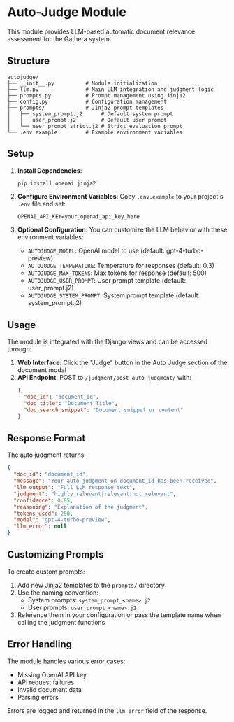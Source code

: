 # Auto-Judge Module

This module provides LLM-based automatic document relevance assessment for the Gathera system.

## Structure

```
autojudge/
├── __init__.py          # Module initialization
├── llm.py               # Main LLM integration and judgment logic
├── prompts.py           # Prompt management using Jinja2
├── config.py            # Configuration management
├── prompts/             # Jinja2 prompt templates
│   ├── system_prompt.j2      # Default system prompt
│   ├── user_prompt.j2        # Default user prompt
│   └── user_prompt_strict.j2 # Strict evaluation prompt
└── .env.example         # Example environment variables
```

## Setup

1. **Install Dependencies**:
   ```bash
   pip install openai jinja2
   ```

2. **Configure Environment Variables**:
   Copy `.env.example` to your project's `.env` file and set:
   ```
   OPENAI_API_KEY=your_openai_api_key_here
   ```

3. **Optional Configuration**:
   You can customize the LLM behavior with these environment variables:
   - `AUTOJUDGE_MODEL`: OpenAI model to use (default: gpt-4-turbo-preview)
   - `AUTOJUDGE_TEMPERATURE`: Temperature for responses (default: 0.3)
   - `AUTOJUDGE_MAX_TOKENS`: Max tokens for response (default: 500)
   - `AUTOJUDGE_USER_PROMPT`: User prompt template (default: user_prompt.j2)
   - `AUTOJUDGE_SYSTEM_PROMPT`: System prompt template (default: system_prompt.j2)

## Usage

The module is integrated with the Django views and can be accessed through:

1. **Web Interface**: Click the "Judge" button in the Auto Judge section of the document modal
2. **API Endpoint**: POST to `/judgment/post_auto_judgment/` with:
   ```json
   {
     "doc_id": "document_id",
     "doc_title": "Document Title",
     "doc_search_snippet": "Document snippet or content"
   }
   ```

## Response Format

The auto judgment returns:
```json
{
  "doc_id": "document_id",
  "message": "Your auto judgment on document_id has been received",
  "llm_output": "Full LLM response text",
  "judgment": "highly_relevant|relevant|not_relevant",
  "confidence": 0.85,
  "reasoning": "Explanation of the judgment",
  "tokens_used": 250,
  "model": "gpt-4-turbo-preview",
  "llm_error": null
}
```

## Customizing Prompts

To create custom prompts:

1. Add new Jinja2 templates to the `prompts/` directory
2. Use the naming convention:
   - System prompts: `system_prompt_<name>.j2`
   - User prompts: `user_prompt_<name>.j2`
3. Reference them in your configuration or pass the template name when calling the judgment functions

## Error Handling

The module handles various error cases:
- Missing OpenAI API key
- API request failures
- Invalid document data
- Parsing errors

Errors are logged and returned in the `llm_error` field of the response.